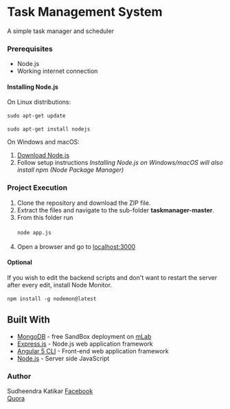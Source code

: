 # Task Management System
A simple task manager and scheduler
### Prerequisites
- Node.js
- Working internet connection
#### Installing Node.js
On Linux distributions:<br><br>
`sudo apt-get update`<br><br>
`sudo apt-get install nodejs`

On Windows and macOS:<br>
1. [Download Node.js](https://nodejs.org/en/download/)<br>
2. Follow setup instructions
*Installing Node.js on Windows/macOS will also install npm (Node Package Manager)*

### Project Execution
1. Clone the repository and download the ZIP file.
2. Extract the files and navigate to the sub-folder **taskmanager-master**.
3. From this folder run<br><br>
`node app.js`<br><br>
4. Open a browser and go to [localhost:3000](http://localhost:3000)

#### Optional
If you wish to edit the backend scripts and don't want to restart the server after every edit, install Node Monitor.<br><br>
`npm install -g nodemon@latest`

## Built With
- [MongoDB](https://mongodb.com/) - free SandBox deployment on [mLab](https://mlab.com/)
- [Express.js](https://expressjs.com/) - Node.js web application framework
- [Angular 5 CLI](https://angular.io/) - Front-end web application framework
- [Node.js](https://nodejs.org/) - Server side JavaScript

### Author
Sudheendra Katikar
[Facebook](https://www.facebook.com/sudheeeendra)<br>
[Quora](https://www.quora.com/profile/Sudheendra-Katikar)
